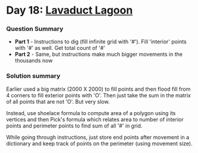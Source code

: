 # Day 18: [Lavaduct Lagoon](https://adventofcode.com/2023/day/18)

### Question Summary
- **Part 1** - Instructions to dig (fill infinite grid with '#'). Fill 'interior' points with '#' as well. Get total count of '#'
- **Part 2** - Same, but instructions make much bigger movements in the thousands now

### Solution summary 

Earlier used a big matrix (2000 X 2000) to fill points and then flood fill from 4 corners to fill exterior points with 'O'. Then just take the sum in the matrix of all points that are not 'O'. But very slow. 

Instead, use shoelace formula to compute area of a polygon using its vertices and then Pick's formula which relates area to number of interior points and perimeter points to find sum of all '#' in grid. 

While going through instructions, just store end points after movement in a dictionary and keep track of points on the perimeter (using movement size). 
